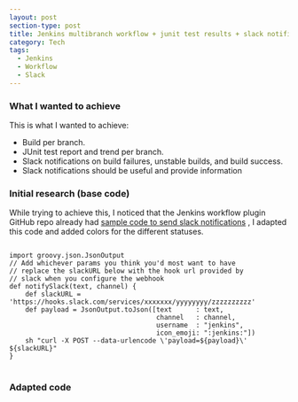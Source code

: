 ```yaml
---
layout: post
section-type: post
title: Jenkins multibranch workflow + junit test results + slack notifications
category: Tech
tags:
  - Jenkins
  - Workflow
  - Slack
---
```

### What I wanted to achieve

This is what I wanted to achieve:

- Build per branch.
- JUnit test report and trend per branch. 
- Slack notifications on build failures, unstable builds, and build success.
- Slack notifications should be useful and provide information 

### Initial research (base code)

While trying to achieve this, I noticed that the Jenkins workflow plugin GitHub repo already had [sample code to send slack notifications](https://github.com/jenkinsci/workflow-examples/tree/master/pipeline-examples/slacknotify) , I adapted this code and added colors for the different statuses. 

<pre><code data-trim class="groovy">
import groovy.json.JsonOutput
// Add whichever params you think you'd most want to have
// replace the slackURL below with the hook url provided by
// slack when you configure the webhook
def notifySlack(text, channel) {
    def slackURL = 'https://hooks.slack.com/services/xxxxxxx/yyyyyyyy/zzzzzzzzzz'
    def payload = JsonOutput.toJson([text      : text,
                                     channel   : channel,
                                     username  : "jenkins",
                                     icon_emoji: ":jenkins:"])
    sh "curl -X POST --data-urlencode \'payload=${payload}\' ${slackURL}"
}
</code>
</pre>

### Adapted code


